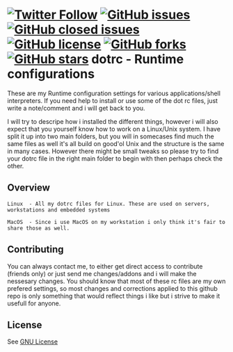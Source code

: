[![Twitter Follow](https://img.shields.io/twitter/follow/davidbl.svg?style=social&label=Follow)](https://twitter.com/davidbl) [![GitHub issues](https://img.shields.io/github/issues/kawaiipantsu/dotrc.svg)](https://github.com/kawaiipantsu/dotrc/issues) [![GitHub closed issues](https://img.shields.io/github/issues-closed/kawaiipantsu/dotrc.svg)](https://github.com/kawaiipantsu/dotrc/issues) [![GitHub license](https://img.shields.io/github/license/kawaiipantsu/dotrc.svg)](https://github.com/kawaiipantsu/dotrc/blob/master/LICENSE) [![GitHub forks](https://img.shields.io/github/forks/kawaiipantsu/dotrc.svg)](https://github.com/kawaiipantsu/dotrc/network) [![GitHub stars](https://img.shields.io/github/stars/kawaiipantsu/dotrc.svg)](https://github.com/kawaiipantsu/dotrc/stargazers)
dotrc - Runtime configurations
==============================

These are my Runtime configuration settings for various applications/shell interpreters.
If you need help to install or use some of the dot rc files, just write a note/comment and i will get back to you.

I will try to descripe how i installed the different things, however i will also expect that you yourself know how to work on a Linux/Unix system.
I have split it up into two main folders, but you will in somecases find much the same files as well it's all build on good'ol Unix and the structure is the same in many cases. However there might be small tweaks so please try to find your dotrc file in the right main folder to begin with then perhaps check the other.

Overview
--------

	Linux  - All my dotrc files for Linux. These are used on servers, workstations and embedded systems

	MacOS  - Since i use MacOS on my workstation i only think it's fair to share those as well.


Contributing
------------

You can always contact me, to either get direct access to contribute (friends only) or just send me changes/addons and i will make the nessesary changes.
You should know that most of these rc files are my own prefered settings, so most changes and corrections applied to this github repo is only something that would reflect things i like but i strive to make it usefull for anyone.

License
-------

See [GNU License](LICENSE)

